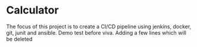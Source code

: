 # Calculator
The focus of this project is to create a CI/CD pipeline using jenkins, docker, git, junit and ansible. 
Demo test before viva. Adding a few lines which will be deleted

